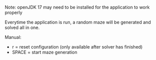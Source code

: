 Note: openJDK 17 may need to be installed for the application to work properly

Everytime the application is run, a random maze will be generated and solved all in one.

Manual:
- r = reset configuration (only available after solver has finished)
- SPACE = start maze generation
